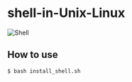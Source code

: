 # shell-in-Unix-Linux


<img src="https://cdn.allthings.how/wp-content/uploads/2020/09/allthings.how-how-to-check-linux-versions-linux-computer-759x427.png?width=800" alt="Shell" />


## How to use

``` Run:
$ bash install_shell.sh

```
